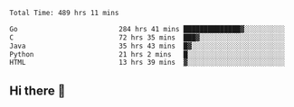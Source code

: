 <!--START_SECTION:waka-->

```txt
Total Time: 489 hrs 11 mins

Go                         284 hrs 41 mins ██████████████▓░░░░░░░░░░   58.15 %
C                          72 hrs 35 mins  ███▓░░░░░░░░░░░░░░░░░░░░░   14.83 %
Java                       35 hrs 43 mins  █▓░░░░░░░░░░░░░░░░░░░░░░░   07.30 %
Python                     21 hrs 2 mins   █░░░░░░░░░░░░░░░░░░░░░░░░   04.30 %
HTML                       13 hrs 39 mins  ▓░░░░░░░░░░░░░░░░░░░░░░░░   02.79 %
```

<!--END_SECTION:waka-->

## Hi there 👋

<!--
**prorok210/prorok210** is a ✨ _special_ ✨ repository because its `README.md` (this file) appears on your GitHub profile.

Here are some ideas to get you started:

- 🔭 I’m currently working on ...
- 🌱 I’m currently learning ...
- 👯 I’m looking to collaborate on ...
- 🤔 I’m looking for help with ...
- 💬 Ask me about ...
- 📫 How to reach me: ...
- 😄 Pronouns: ...
- ⚡ Fun fact: ...
-->
